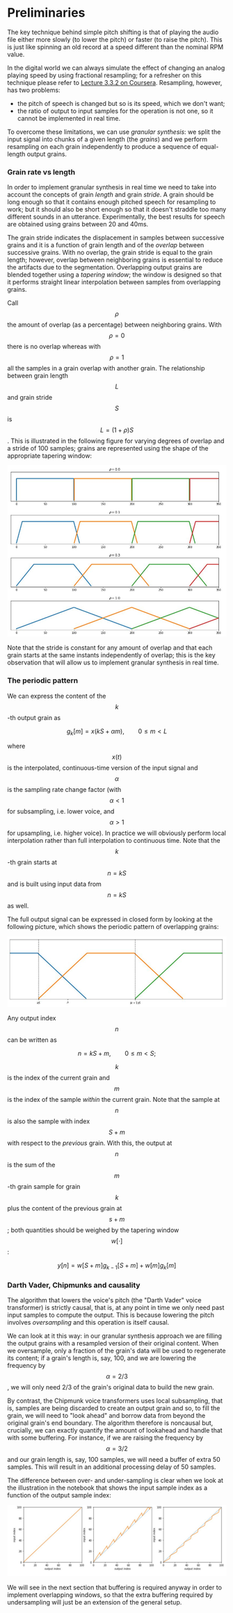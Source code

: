 # Preliminaries

The key technique behind simple pitch shifting is that of playing the audio file either more slowly \(to lower the pitch\) or faster \(to raise the pitch\). This is just like spinning an old record at a speed different than the nominal RPM value.

In the digital world we can always simulate the effect of changing an analog playing speed by using fractional resampling; for a refresher on this technique please refer to [Lecture 3.3.2 on Coursera](https://www.coursera.org/learn/dsp3/home/week/3). Resampling, however, has two problems:

* the pitch of speech is changed but so is its speed, which we don't want;
* the ratio of output to input samples for the operation is not one, so it cannot be implemented in real time.

To overcome these limitations, we can use _granular synthesis_: we split the input signal into chunks of a given length \(the _grains_\) and we perform resampling on each grain independently to produce a sequence of equal-length output grains.

### Grain rate vs length

In order to implement granular synthesis in real time we need to take into account the concepts of grain _length_ and grain _stride_. A grain should be long enough so that it contains enough pitched speech for resampling to work; but it should also be short enough so that it doesn't straddle too many different sounds in an utterance. Experimentally, the best results for speech are obtained using grains between 20 and 40ms.

The grain stride indicates the displacement in samples between successive grains and it is a function of grain length and of the _overlap_ between successive grains. With no overlap, the grain stride is equal to the grain length; however, overlap between neighboring grains is essential to reduce the artifacts due to the segmentation. Overlapping output grains are blended together using a _tapering window_; the window is designed so that it performs straight linear interpolation between samples from overlapping grains.

Call $$\rho$$the amount of overlap \(as a percentage\) between neighboring grains. With $$\rho = 0$$there is no overlap whereas with $$\rho = 1$$all the samples in a grain overlap with another grain. The relationship between grain length $$L$$and grain stride $$S$$is $$L = (1+\rho)S$$. This is illustrated in the following figure for varying degrees of overlap and a stride of 100 samples; grains are represented using the shape of the appropriate tapering window:

![](../../../.gitbook/assets/grains.jpg)

Note that the stride is constant for any amount of overlap and that each grain starts at the same instants independently of overlap; this is the key observation that will allow us to implement granular synthesis in real time. 

### The periodic pattern

We can express the content of the $$k$$-th output grain as 

$$
g_k[m] = x(kS + \alpha m), \qquad 0 \leq m < L
$$

where $$x(t)$$is the interpolated, continuous-time version of the input signal and $$\alpha$$is the sampling rate change factor \(with $$\alpha < 1$$for subsampling, i.e. lower voice, and $$\alpha > 1$$for upsampling, i.e. higher voice\). In practice we will obviously perform local interpolation rather than full interpolation to continuous time. Note that the $$k$$-th grain starts at $$n=kS$$and is built using input data from $$n=kS$$as well.

The full output signal can be expressed in closed form by looking at the following picture, which shows the periodic pattern of overlapping grains:

![](../../../.gitbook/assets/pattern.jpg)

Any output index $$n$$can be written as 

$$
n = kS + m, \qquad 0 \leq m < S;
$$

$$k$$ is the index of the current grain and $$m$$ is the index of the sample _within_ the current grain. Note that the sample at $$n$$ is also the sample with index $$S+m$$ with respect to the _previous_ grain. With this, the output at $$n$$is the sum of the $$m$$-th grain sample for grain $$k$$plus the content of the previous grain at $$s+m$$; both quantities should be weighed by the tapering window $$w[\cdot]$$:

$$
y[n] = w[S+m]g_{k-1}[S+m] + w[m]g_k[m]
$$

### Darth Vader, Chipmunks and causality

The algorithm that lowers the voice's pitch \(the "Darth Vader" voice transformer\) is strictly causal, that is, at any point in time we only need past input samples to compute the output. This is because lowering the pitch involves _oversampling_ and this operation is itself causal. 

We can look at it this way: in our granular synthesis approach we are filling the output grains with a resampled version of their original content. When we oversample, only a fraction of the grain's data will be used to regenerate its content; if a grain's length is, say, 100, and we are lowering the frequency by $$\alpha=2/3$$, we will only need 2/3 of the grain's original data to build the new grain. 

By contrast, the Chipmunk voice transformers uses local subsampling, that is, samples are being discarded to create an output grain and so, to fill the grain, we will need to "look ahead" and borrow data from beyond the original grain's end boundary. The algorithm therefore is noncausal but, crucially, we can exactly quantify the amount of lookahead and handle that with some buffering. For instance, if we are raising the frequency by $$\alpha=3/2$$ and our grain length is, say, 100 samples, we will need a buffer of extra 50 samples. This will result in an additional processing delay of 50 samples. 

The difference between over- and under-sampling is clear when we look at the illustration in the notebook that shows the input sample index as a function of the output sample index:

![input index vs output index for a\) the passthrough, b\) the Chipmunk, c\) Darth Vader](../../../.gitbook/assets/granular.jpg)

We will see in the next section that buffering is required anyway in order to implement overlapping windows, so that the extra buffering required by undersampling will just be an extension of the general setup.

